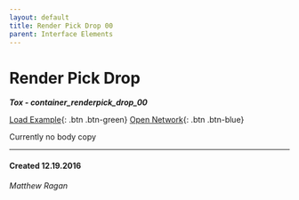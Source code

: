 ```yaml
---
layout: default
title: Render Pick Drop 00
parent: Interface Elements
---
```


# Render Pick Drop
***Tox - container_renderpick_drop_00***  

[Load Example](?remoteTox=){: .btn .btn-green} [Open Network](?openNetwork=True){: .btn .btn-blue}

Currently no body copy 

---
#### Created 12.19.2016
*Matthew Ragan*